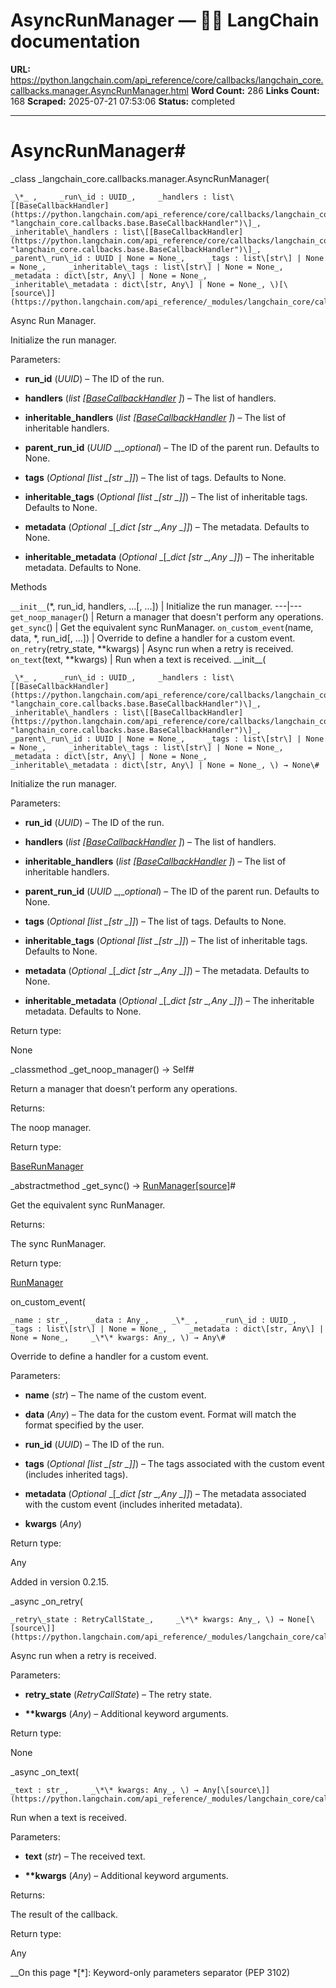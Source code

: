 # AsyncRunManager — 🦜🔗 LangChain  documentation

**URL:** https://python.langchain.com/api_reference/core/callbacks/langchain_core.callbacks.manager.AsyncRunManager.html
**Word Count:** 286
**Links Count:** 168
**Scraped:** 2025-07-21 07:53:06
**Status:** completed

---

# AsyncRunManager\#

_class _langchain\_core.callbacks.manager.AsyncRunManager\(

    _\*_ ,     _run\_id : UUID_,     _handlers : list\[[BaseCallbackHandler](https://python.langchain.com/api_reference/core/callbacks/langchain_core.callbacks.base.BaseCallbackHandler.html#langchain_core.callbacks.base.BaseCallbackHandler "langchain_core.callbacks.base.BaseCallbackHandler")\]_,     _inheritable\_handlers : list\[[BaseCallbackHandler](https://python.langchain.com/api_reference/core/callbacks/langchain_core.callbacks.base.BaseCallbackHandler.html#langchain_core.callbacks.base.BaseCallbackHandler "langchain_core.callbacks.base.BaseCallbackHandler")\]_,     _parent\_run\_id : UUID | None = None_,     _tags : list\[str\] | None = None_,     _inheritable\_tags : list\[str\] | None = None_,     _metadata : dict\[str, Any\] | None = None_,     _inheritable\_metadata : dict\[str, Any\] | None = None_, \)[\[source\]](https://python.langchain.com/api_reference/_modules/langchain_core/callbacks/manager.html#AsyncRunManager)\#     

Async Run Manager.

Initialize the run manager.

Parameters:     

  * **run\_id** \(_UUID_\) – The ID of the run.

  * **handlers** \(_list_ _\[_[_BaseCallbackHandler_](https://python.langchain.com/api_reference/core/callbacks/langchain_core.callbacks.base.BaseCallbackHandler.html#langchain_core.callbacks.base.BaseCallbackHandler "langchain_core.callbacks.base.BaseCallbackHandler") _\]_\) – The list of handlers.

  * **inheritable\_handlers** \(_list_ _\[_[_BaseCallbackHandler_](https://python.langchain.com/api_reference/core/callbacks/langchain_core.callbacks.base.BaseCallbackHandler.html#langchain_core.callbacks.base.BaseCallbackHandler "langchain_core.callbacks.base.BaseCallbackHandler") _\]_\) – The list of inheritable handlers.

  * **parent\_run\_id** \(_UUID_ _,__optional_\) – The ID of the parent run. Defaults to None.

  * **tags** \(_Optional_ _\[__list_ _\[__str_ _\]__\]_\) – The list of tags. Defaults to None.

  * **inheritable\_tags** \(_Optional_ _\[__list_ _\[__str_ _\]__\]_\) – The list of inheritable tags. Defaults to None.

  * **metadata** \(_Optional_ _\[__dict_ _\[__str_ _,__Any_ _\]__\]_\) – The metadata. Defaults to None.

  * **inheritable\_metadata** \(_Optional_ _\[__dict_ _\[__str_ _,__Any_ _\]__\]_\) – The inheritable metadata. Defaults to None.

Methods

`__init__`\(\*, run\_id, handlers, ...\[, ...\]\) | Initialize the run manager.   ---|---   `get_noop_manager`\(\) | Return a manager that doesn't perform any operations.   `get_sync`\(\) | Get the equivalent sync RunManager.   `on_custom_event`\(name, data, \*, run\_id\[, ...\]\) | Override to define a handler for a custom event.   `on_retry`\(retry\_state, \*\*kwargs\) | Async run when a retry is received.   `on_text`\(text, \*\*kwargs\) | Run when a text is received.      \_\_init\_\_\(

    _\*_ ,     _run\_id : UUID_,     _handlers : list\[[BaseCallbackHandler](https://python.langchain.com/api_reference/core/callbacks/langchain_core.callbacks.base.BaseCallbackHandler.html#langchain_core.callbacks.base.BaseCallbackHandler "langchain_core.callbacks.base.BaseCallbackHandler")\]_,     _inheritable\_handlers : list\[[BaseCallbackHandler](https://python.langchain.com/api_reference/core/callbacks/langchain_core.callbacks.base.BaseCallbackHandler.html#langchain_core.callbacks.base.BaseCallbackHandler "langchain_core.callbacks.base.BaseCallbackHandler")\]_,     _parent\_run\_id : UUID | None = None_,     _tags : list\[str\] | None = None_,     _inheritable\_tags : list\[str\] | None = None_,     _metadata : dict\[str, Any\] | None = None_,     _inheritable\_metadata : dict\[str, Any\] | None = None_, \) → None\#     

Initialize the run manager.

Parameters:     

  * **run\_id** \(_UUID_\) – The ID of the run.

  * **handlers** \(_list_ _\[_[_BaseCallbackHandler_](https://python.langchain.com/api_reference/core/callbacks/langchain_core.callbacks.base.BaseCallbackHandler.html#langchain_core.callbacks.base.BaseCallbackHandler "langchain_core.callbacks.base.BaseCallbackHandler") _\]_\) – The list of handlers.

  * **inheritable\_handlers** \(_list_ _\[_[_BaseCallbackHandler_](https://python.langchain.com/api_reference/core/callbacks/langchain_core.callbacks.base.BaseCallbackHandler.html#langchain_core.callbacks.base.BaseCallbackHandler "langchain_core.callbacks.base.BaseCallbackHandler") _\]_\) – The list of inheritable handlers.

  * **parent\_run\_id** \(_UUID_ _,__optional_\) – The ID of the parent run. Defaults to None.

  * **tags** \(_Optional_ _\[__list_ _\[__str_ _\]__\]_\) – The list of tags. Defaults to None.

  * **inheritable\_tags** \(_Optional_ _\[__list_ _\[__str_ _\]__\]_\) – The list of inheritable tags. Defaults to None.

  * **metadata** \(_Optional_ _\[__dict_ _\[__str_ _,__Any_ _\]__\]_\) – The metadata. Defaults to None.

  * **inheritable\_metadata** \(_Optional_ _\[__dict_ _\[__str_ _,__Any_ _\]__\]_\) – The inheritable metadata. Defaults to None.

Return type:     

None

_classmethod _get\_noop\_manager\(\) → Self\#     

Return a manager that doesn’t perform any operations.

Returns:     

The noop manager.

Return type:     

[BaseRunManager](https://python.langchain.com/api_reference/core/callbacks/langchain_core.callbacks.manager.BaseRunManager.html#langchain_core.callbacks.manager.BaseRunManager "langchain_core.callbacks.manager.BaseRunManager")

_abstractmethod _get\_sync\(\) → [RunManager](https://python.langchain.com/api_reference/core/callbacks/langchain_core.callbacks.manager.RunManager.html#langchain_core.callbacks.manager.RunManager "langchain_core.callbacks.manager.RunManager")[\[source\]](https://python.langchain.com/api_reference/_modules/langchain_core/callbacks/manager.html#AsyncRunManager.get_sync)\#     

Get the equivalent sync RunManager.

Returns:     

The sync RunManager.

Return type:     

[RunManager](https://python.langchain.com/api_reference/core/callbacks/langchain_core.callbacks.manager.RunManager.html#langchain_core.callbacks.manager.RunManager "langchain_core.callbacks.manager.RunManager")

on\_custom\_event\(

    _name : str_,     _data : Any_,     _\*_ ,     _run\_id : UUID_,     _tags : list\[str\] | None = None_,     _metadata : dict\[str, Any\] | None = None_,     _\*\* kwargs: Any_, \) → Any\#     

Override to define a handler for a custom event.

Parameters:     

  * **name** \(_str_\) – The name of the custom event.

  * **data** \(_Any_\) – The data for the custom event. Format will match the format specified by the user.

  * **run\_id** \(_UUID_\) – The ID of the run.

  * **tags** \(_Optional_ _\[__list_ _\[__str_ _\]__\]_\) – The tags associated with the custom event \(includes inherited tags\).

  * **metadata** \(_Optional_ _\[__dict_ _\[__str_ _,__Any_ _\]__\]_\) – The metadata associated with the custom event \(includes inherited metadata\).

  * **kwargs** \(_Any_\)

Return type:     

Any

Added in version 0.2.15.

_async _on\_retry\(

    _retry\_state : RetryCallState_,     _\*\* kwargs: Any_, \) → None[\[source\]](https://python.langchain.com/api_reference/_modules/langchain_core/callbacks/manager.html#AsyncRunManager.on_retry)\#     

Async run when a retry is received.

Parameters:     

  * **retry\_state** \(_RetryCallState_\) – The retry state.

  * **\*\*kwargs** \(_Any_\) – Additional keyword arguments.

Return type:     

None

_async _on\_text\(

    _text : str_,     _\*\* kwargs: Any_, \) → Any[\[source\]](https://python.langchain.com/api_reference/_modules/langchain_core/callbacks/manager.html#AsyncRunManager.on_text)\#     

Run when a text is received.

Parameters:     

  * **text** \(_str_\) – The received text.

  * **\*\*kwargs** \(_Any_\) – Additional keyword arguments.

Returns:     

The result of the callback.

Return type:     

Any

__On this page   *[\*]: Keyword-only parameters separator (PEP 3102)